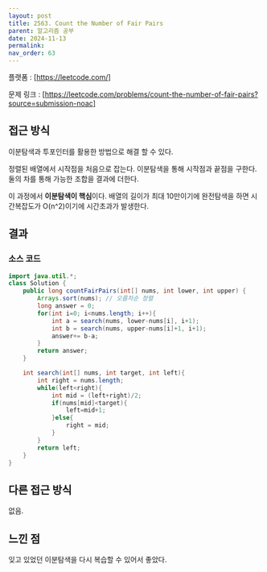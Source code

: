 ```yaml
---
layout: post
title: 2563. Count the Number of Fair Pairs
parent: 알고리즘 공부
date: 2024-11-13
permalink:
nav_order: 63
---
```


플랫폼 : [https://leetcode.com/]

문제 링크 : [https://leetcode.com/problems/count-the-number-of-fair-pairs?source=submission-noac]

## 접근 방식

이분탐색과 투포인터를 활용한 방법으로 해결 할 수 있다.

정렬된 배열에서 시작점을 처음으로 잡는다. 이분탐색을 통해 시작점과 끝점을 구한다.  
둘의 차를 통해 가능한 조합을 결과에 더한다.

이 과정에서 **이분탐색이 핵심**이다. 배열의 길이가 최대 10만이기에
완전탐색을 하면 시간복잡도가 O(n^2)이기에 시간초과가 발생한다.

## 결과

### 소스 코드

```java
import java.util.*;
class Solution {
    public long countFairPairs(int[] nums, int lower, int upper) {
        Arrays.sort(nums); // 오름차순 정렬
        long answer = 0;
        for(int i=0; i<nums.length; i++){
            int a = search(nums, lower-nums[i], i+1);
            int b = search(nums, upper-nums[i]+1, i+1);
            answer+= b-a;
        }
        return answer;
    }

    int search(int[] nums, int target, int left){
        int right = nums.length;
        while(left<right){
            int mid = (left+right)/2;
            if(nums[mid]<target){
                left=mid+1;
            }else{
                right = mid;
            }
        }
        return left;
    }
}
```

## 다른 접근 방식

없음.

## 느낀 점

잊고 있었던 이분탐색을 다시 복습할 수 있어서 좋았다.

[https://leetcode.com/problems/count-the-number-of-fair-pairs?source=submission-noac]: https://leetcode.com/problems/count-the-number-of-fair-pairs?source=submission-noac
[https://leetcode.com/]: https://leetcode.com/
